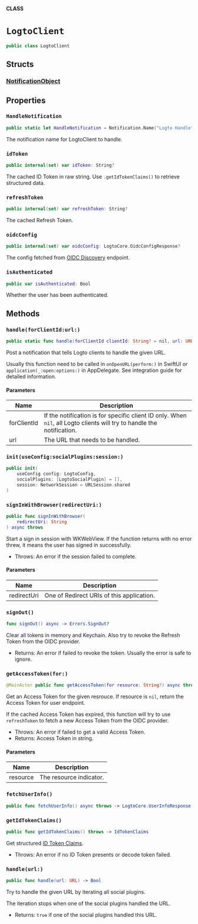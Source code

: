 **CLASS**

# `LogtoClient`

```swift
public class LogtoClient
```

## Structs

###   [NotificationObject](../Structs/LogtoClient.NotificationObject.md)

## Properties
### `HandleNotification`

```swift
public static let HandleNotification = Notification.Name("Logto Handle")
```

The notification name for LogtoClient to handle.

### `idToken`

```swift
public internal(set) var idToken: String?
```

The cached ID Token in raw string.
Use `.getIdTokenClaims()` to retrieve structured data.

### `refreshToken`

```swift
public internal(set) var refreshToken: String?
```

The cached Refresh Token.

### `oidcConfig`

```swift
public internal(set) var oidcConfig: LogtoCore.OidcConfigResponse?
```

The config fetched from [OIDC Discovery](https://openid.net/specs/openid-connect-discovery-1_0.html) endpoint.

### `isAuthenticated`

```swift
public var isAuthenticated: Bool
```

Whether the user has been authenticated.

## Methods
### `handle(forClientId:url:)`

```swift
public static func handle(forClientId clientId: String? = nil, url: URL)
```

Post a notification that tells Logto clients to handle the given URL.

Usually this function need to be called in `onOpenURL(perform:)` in SwiftUI or `application(_:open:options:)` in AppDelegate. See integration guide for detailed information.

#### Parameters

| Name | Description |
| ---- | ----------- |
| forClientId | If the notification is for specific client ID only. When `nil`, all Logto clients will try to handle the notification. |
| url | The URL that needs to be handled. |

### `init(useConfig:socialPlugins:session:)`

```swift
public init(
    useConfig config: LogtoConfig,
    socialPlugins: [LogtoSocialPlugin] = [],
    session: NetworkSession = URLSession.shared
)
```

### `signInWithBrowser(redirectUri:)`

```swift
public func signInWithBrowser(
    redirectUri: String
) async throws
```

Start a sign in session with WKWebView. If the function returns with no error threw, it means the user has signed in successfully.

- Throws: An error if the session failed to complete.

#### Parameters

| Name | Description |
| ---- | ----------- |
| redirectUri | One of Redirect URIs of this application. |

### `signOut()`

```swift
func signOut() async -> Errors.SignOut?
```

Clear all tokens in memory and Keychain. Also try to revoke the Refresh Token from the OIDC provider.

- Returns: An error if failed to revoke the token. Usually the error is safe to ignore.

### `getAccessToken(for:)`

```swift
@MainActor public func getAccessToken(for resource: String?) async throws -> String
```

Get an Access Token for the given resrouce. If resource is `nil`, return the Access Token for user endpoint.

If the cached Access Token has expired, this function will try to use `refreshToken` to fetch a new Access Token from the OIDC provider.

- Throws: An error if failed to get a valid Access Token.
- Returns: Access Token in string.

#### Parameters

| Name | Description |
| ---- | ----------- |
| resource | The resource indicator. |

### `fetchUserInfo()`

```swift
public func fetchUserInfo() async throws -> LogtoCore.UserInfoResponse
```

### `getIdTokenClaims()`

```swift
public func getIdTokenClaims() throws -> IdTokenClaims
```

Get structured [ID Token Claims](https://openid.net/specs/openid-connect-core-1_0.html#IDToken).
- Throws: An error if no ID Token presents or decode token failed.

### `handle(url:)`

```swift
public func handle(url: URL) -> Bool
```

Try to handle the given URL by iterating all social plugins.

The iteration stops when one of the social plugins handled the URL.

- Returns: `true` if one of the social plugins handled this URL.

